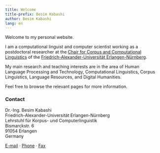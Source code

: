 ```yaml
---
title: Welcome  
title-prefix: Besim Kabashi
author: Besim Kabashi
lang: en
---
```


Welcome to my personal website.

I am a computational linguist and computer scientist working as a postdoctoral researcher at the
[Chair for Corpus and Computational
Linguistics](https://www.linguistik.fau.de) of the [Friedrich-Alexander-Universität
Erlangen-Nürnberg](https://www.fau.de).

My main research and teaching interests are in the area of Human Language Processing and Technology, Computational Linguistics, Corpus Linguistics, Language Resources, and Digital Humanities.

Feel free to browse the relevant pages for more information.


### Contact ###

Dr.-Ing. Besim Kabashi\
Friedrich-Alexander-Universität Erlangen-Nürnberg \
Lehrstuhl für Korpus- und Computerlinguistik \
Bismarckstr. 6 \
91054 Erlangen \
Germany

[E-mail](https://univis.fau.de/) ·
[Phone](https://univis.fau.de/) ·
[Fax](https://univis.fau.de/) 

<!-- ## News ## -->
